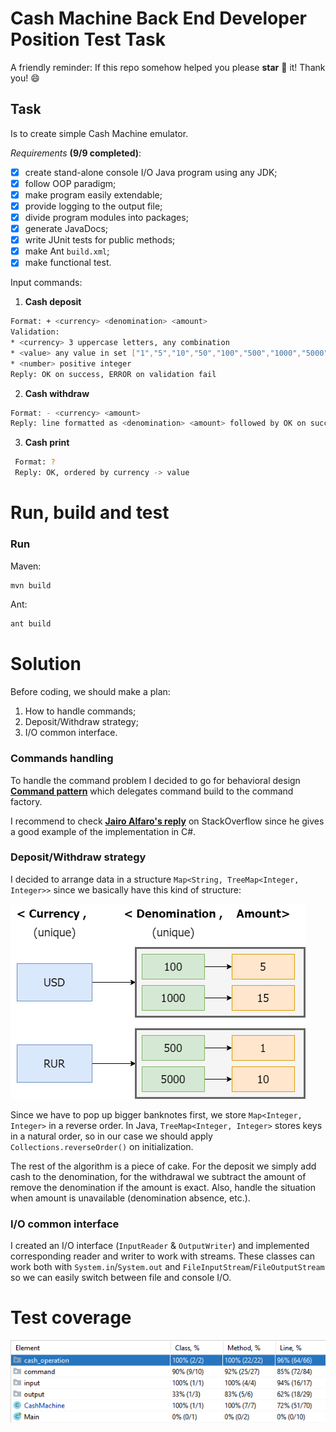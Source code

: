 # Cash Machine Back End Developer Position Test Task

A friendly reminder: If this repo somehow helped you please **star** 🌟 it! Thank you! 😄

## Task

Is to create simple Cash Machine emulator.

_Requirements_ **(9/9 completed)**:
- [x] create stand-alone console I/O Java program using any JDK;
- [x] follow OOP paradigm;
- [x] make program easily extendable;
- [x] provide logging to the output file;
- [x] divide program modules into packages;
- [x] generate JavaDocs;
- [x] write JUnit tests for public methods;
- [x] make Ant `build.xml`;
- [x] make functional test.

Input commands:
1. **Cash deposit** 
```Bash
Format: + <currency> <denomination> <amount>
Validation: 
* <currency> 3 uppercase letters, any combination
* <value> any value in set ["1","5","10","50","100","500","1000","5000"]
* <number> positive integer
Reply: OK on success, ERROR on validation fail
```

2. **Cash withdraw**
```Bash
Format: - <currency> <amount>
Reply: line formatted as <denomination> <amount> followed by OK on success, ERROR if amount is unavailable
```

3. **Cash print**
```Bash
 Format: ?
 Reply: OK, ordered by currency -> value
```

# Run, build and test

### Run

Maven:
```Bash
mvn build
```
Ant:
```Bash
ant build
```
# Solution

Before coding, we should make a plan:
1. How to handle commands;
2. Deposit/Withdraw strategy;
3. I/O common interface.

### Commands handling

To handle the command problem I decided to go for behavioral design **[Command pattern](https://en.wikipedia.org/wiki/Command_pattern)** which delegates command build to the command factory.

I recommend to check **[Jairo Alfaro's reply](https://stackoverflow.com/a/46968141)** on StackOverflow since he gives a good example of the implementation in C#. 

### Deposit/Withdraw strategy

I decided to arrange data in a structure `Map<String, TreeMap<Integer, Integer>>` since we basically have this kind of structure:

![Structure](struct.png)

Since we have to pop up bigger banknotes first, we store `Map<Integer, Integer>` in a reverse order. In Java, `TreeMap<Integer, Integer>` stores keys in a natural order, so in our case we should apply `Collections.reverseOrder()` on initialization.

The rest of the algorithm is a piece of cake. For the deposit we simply add cash to the denomination, for the withdrawal we subtract the amount of remove the denomination if the amount is exact. Also, handle the situation when amount is unavailable (denomination absence, etc.).

### I/O common interface

I created an I/O interface (`InputReader` & `OutputWriter`) and implemented corresponding reader and writer to work with streams. These classes can work both with `System.in`/`System.out` and `FileInputStream`/`FileOutputStream` so we can easily switch between file and console I/O.

# Test coverage

![Test coverage](coverage.png)